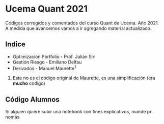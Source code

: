 #   Ucema Quant 2021  

Códigos corregidos y comentados del curso Quant de Ucema. Año 2021.  
A medida que avancemos vamos a ir agregando material actualizado.  
  
## Indice  
  * Optimización Portfolio - Prof. Julián Siri  
  * Gestión Riesgo - Emiliano Delfau
  * Derivados - Manuel Maurette<sup>1</sup>  
    

1. Este no es el código original de Maurette, es una simplificación (era **mucho** codigo)  

  
## Código Alumnos  
Si alguien quiere subir una notebook con fines explicativos, mande pr nomás.  